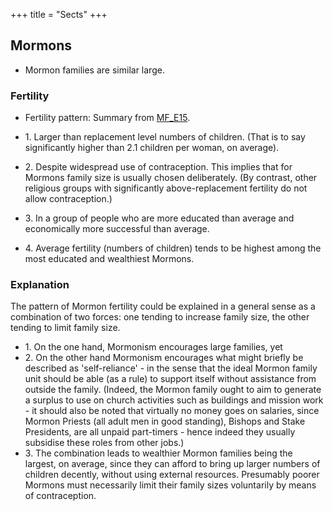 +++
title = "Sects"
+++

## Mormons
- Mormon families are similar large.
###  Fertility
- Fertility pattern: Summary from [MF_E15](http://mormonfertility.blogspot.com/).

- 1\. Larger than replacement level numbers of children.   (That is to say significantly higher than 2.1 children per woman, on average).
- 2\. Despite widespread use of contraception. This implies that for Mormons family size is usually chosen deliberately. (By contrast, other religious groups with significantly above-replacement fertility do not allow contraception.)
- 3\. In a group of people who are more educated than average and economically more successful than average.
- 4\. Average fertility (numbers of children) tends to be highest among the most educated and wealthiest Mormons.

### Explanation
The pattern of Mormon fertility could be explained in a general sense as a combination of two forces: one tending to increase family size, the other tending to limit family size.

- 1\. On the one hand, Mormonism encourages large families, yet
- 2\. On the other hand Mormonism encourages what might briefly be described as 'self-reliance' - in the sense that the ideal Mormon family unit should be able (as a rule) to support itself without assistance from outside the family. (Indeed, the Mormon family ought to aim to generate a surplus to use on church activities such as buildings and mission work - it should also be noted that virtually no money goes on salaries, since Mormon Priests (all adult men in good standing), Bishops and Stake Presidents, are all unpaid part-timers - hence indeed they usually subsidise these roles from other jobs.)
- 3\. The combination leads to wealthier Mormon families being the largest, on average, since they can afford to bring up larger numbers of children decently, without using external resources. Presumably poorer Mormons must necessarily limit their family sizes voluntarily by means of contraception.
